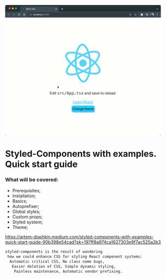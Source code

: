 ![](result.gif)
# Styled-Components with examples. Quick start guide

### What will be covered:
- Prerequisites;
- Installation;
- Basics;
- Autoprefixer;
- Global styles;
- Custom props;
- Styled system;
- Theme;

https://artem-diashkin.medium.com/styled-components-with-examples-quick-start-guide-90b398e54cad?sk=197ff8a974ca1627303e9f7ac525a2b3

```
styled-components is the result of wondering
 how we could enhance CSS for styling React component systems:
  Automatic critical CSS, No class name bugs,
   Easier deletion of CSS, Simple dynamic styling,
    Painless maintenance, Automatic vendor prefixing.
```


